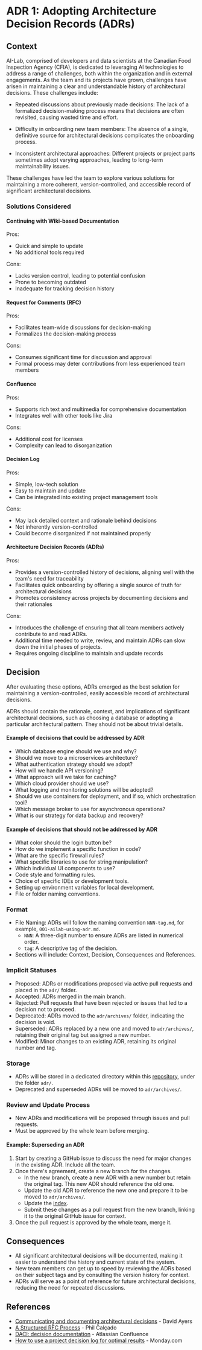 # ADR 1: Adopting Architecture Decision Records (ADRs)

## Context

AI-Lab, comprised of developers and data scientists at the Canadian Food Inspection Agency (CFIA), is dedicated to leveraging AI technologies to address a range of challenges, both within the organization and in external engagements. As the team and its projects have grown, challenges have arisen in maintaining a clear and understandable history of architectural decisions. These challenges include:

- Repeated discussions about previously made decisions: The lack of a formalized decision-making process means that decisions are often revisited, causing wasted time and effort.
  
- Difficulty in onboarding new team members: The absence of a single, definitive source for architectural decisions complicates the onboarding process.

- Inconsistent architectural approaches: Different projects or project parts sometimes adopt varying approaches, leading to long-term maintainability issues.

These challenges have led the team to explore various solutions for maintaining a more coherent, version-controlled, and accessible record of significant architectural decisions.

### Solutions Considered

#### Continuing with Wiki-based Documentation

Pros:

- Quick and simple to update
- No additional tools required

Cons:

- Lacks version control, leading to potential confusion
- Prone to becoming outdated
- Inadequate for tracking decision history

#### Request for Comments (RFC)

Pros:

- Facilitates team-wide discussions for decision-making
- Formalizes the decision-making process

Cons:

- Consumes significant time for discussion and approval
- Formal process may deter contributions from less experienced team members

#### Confluence

Pros:

- Supports rich text and multimedia for comprehensive documentation
- Integrates well with other tools like Jira

Cons:

- Additional cost for licenses
- Complexity can lead to disorganization

#### Decision Log

Pros:

- Simple, low-tech solution
- Easy to maintain and update
- Can be integrated into existing project management tools

Cons:

- May lack detailed context and rationale behind decisions
- Not inherently version-controlled
- Could become disorganized if not maintained properly

#### Architecture Decision Records (ADRs)

Pros:

- Provides a version-controlled history of decisions, aligning well with the team's need for traceability
- Facilitates quick onboarding by offering a single source of truth for architectural decisions
- Promotes consistency across projects by documenting decisions and their rationales

Cons:

- Introduces the challenge of ensuring that all team members actively contribute to and read ADRs.
- Additional time needed to write, review, and maintain ADRs can slow down the initial phases of projects.
- Requires ongoing discipline to maintain and update records


## Decision

After evaluating these options, ADRs emerged as the best solution for maintaining a version-controlled, easily accessible record of architectural decisions.

ADRs should contain the rationale, context, and implications of significant architectural decisions, such as choosing a database or adopting a particular architectural pattern. They should not be about trivial details.

#### Example of decisions that could be addressed by ADR

- Which database engine should we use and why?
- Should we move to a microservices architecture?
- What authentication strategy should we adopt?
- How will we handle API versioning?
- What approach will we take for caching?
- Which cloud provider should we use?
- What logging and monitoring solutions will be adopted?
- Should we use containers for deployment, and if so, which orchestration tool?
- Which message broker to use for asynchronous operations?
- What is our strategy for data backup and recovery?

#### Example of decisions that should not be addressed by ADR

- What color should the login button be?
- How do we implement a specific function in code?
- What are the specific firewall rules?
- What specific libraries to use for string manipulation?
- Which individual UI components to use?
- Code style and formatting rules.
- Choice of specific IDEs or development tools.
- Setting up environment variables for local development.
- File or folder naming conventions.



### Format

- File Naming: ADRs will follow the naming convention `NNN-tag.md`, for example, `001-ailab-using-adr.md`.
  - `NNN`: A three-digit number to ensure ADRs are listed in numerical order.
  - `tag`: A descriptive tag of the decision.
- Sections will include: Context, Decision, Consequences and References.

### Implicit Statuses

- Proposed: ADRs or modifications proposed via active pull requests and placed in the `adr/` folder.
- Accepted: ADRs merged in the main branch.
- Rejected: Pull requests that have been rejected or issues that led to a decision not to proceed.
- Deprecated: ADRs moved to the `adr/archives/` folder, indicating the decision is void.
- Superseded: ADRs replaced by a new one and moved to `adr/archives/`, retaining their original tag but assigned a new number.
- Modified: Minor changes to an existing ADR, retaining its original number and tag.

### Storage

- ADRs will be stored in a dedicated directory within this [repository](https://github.com/ai-cfia/dev-rel-docs), under the folder `adr/`.
- Deprecated and superseded ADRs will be moved to `adr/archives/`.

### Review and Update Process

- New ADRs and modifications will be proposed through issues and pull requests.
- Must be approved by the whole team before merging.

#### Example: Superseding an ADR

1. Start by creating a GitHub issue to discuss the need for major changes in the existing ADR. Include all the team.
2. Once there's agreement, create a new branch for the changes.
     - In the new branch, create a new ADR with a new number but retain the original tag. This new ADR should reference the old one.
     - Update the old ADR to reference the new one and prepare it to be moved to `adr/archives/`.
     - Update the [index](./index.md).
     - Submit these changes as a pull request from the new branch, linking it to the original GitHub issue for context.
3. Once the pull request is approved by the whole team, merge it.

## Consequences

- All significant architectural decisions will be documented, making it easier to understand the history and current state of the system.
- New team members can get up to speed by reviewing the ADRs based on their subject tags and by consulting the version history for context.
- ADRs will serve as a point of reference for future architectural decisions, reducing the need for repeated discussions.


## References
- [Communicating and documenting architectural decisions](https://www.youtube.com/watch?v=rwfXkSjFhzc) - David Ayers
- [A Structured RFC Process](https://philcalcado.com/2018/11/19/a_structured_rfc_process.html) - Phil Calçado
- [DACI: decision documentation](https://www.atlassian.com/software/confluence/templates/decision) - Atlassian Confluence
- [How to use a project decision log for optimal results](https://monday.com/blog/project-management/decision-log/) - Monday.com
